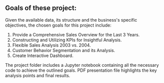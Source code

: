 ## Goals of these project: 

Given the available data, its structure and the business's specific objectives, the chosen goals for this project include:

1. Provide a Comprehensive Sales Overview for the Last 3 Years.
2. Constructing and Utilizing KPIs for Insightful Analysis. 
3. Flexible Sales Analysis 2003 vs. 2004. 
4. Customer Behavior Segmentation and its Analysis.
5. Create Interactive Dashboard.

The project folder includes a Jupyter notebook containing all the necessary code to achieve the outlined goals. PDF presentation file highlights the key analysis points and final results.
